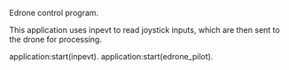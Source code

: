 Edrone control program.

This application uses inpevt to read joystick inputs, which are then sent to the drone
for processing.


application:start(inpevt).
application:start(edrone_pilot).

